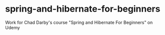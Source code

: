 # spring-and-hibernate-for-beginners
Work for Chad Darby's course "Spring and Hibernate For Beginners" on Udemy
